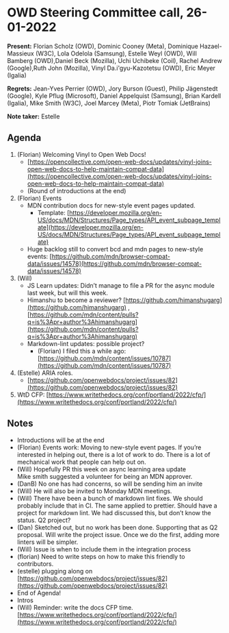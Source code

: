 # OWD Steering Committee call, 26-01-2022


**Present:** Florian Scholz (OWD), Dominic Cooney (Meta), Dominique Hazael-Massieux (W3C),  Lola Odelola (Samsung), Estelle Weyl (OWD), Will Bamberg (OWD),Daniel Beck (Mozilla), Uchi Uchibeke (Coil), Rachel Andrew (Google),Ruth John (Mozilla), Vinyl Da.i'gyu-Kazotetsu (OWD), Eric Meyer (Igalia)

**Regrets:** Jean-Yves Perrier (OWD),  Jory Burson (Guest),  Philip Jägenstedt (Google), Kyle Pflug (Microsoft), Daniel Appelquist (Samsung), Brian Kardell (Igalia), Mike Smith (W3C), Joel Marcey (Meta), Piotr Tomiak (JetBrains)

**Note taker:** Estelle

## Agenda

1. (Florian) Welcoming Vinyl to Open Web Docs!
    - [https://opencollective.com/open-web-docs/updates/vinyl-joins-open-web-docs-to-help-maintain-compat-data](https://opencollective.com/open-web-docs/updates/vinyl-joins-open-web-docs-to-help-maintain-compat-data) 
    - (Round of introductions at the end)
2. (Florian) Events
    - MDN contribution docs for new-style event pages updated.
        - Template: [https://developer.mozilla.org/en-US/docs/MDN/Structures/Page_types/API_event_subpage_template](https://developer.mozilla.org/en-US/docs/MDN/Structures/Page_types/API_event_subpage_template) 
    - Huge backlog still to convert bcd and mdn pages to new-style events: [https://github.com/mdn/browser-compat-data/issues/14578](https://github.com/mdn/browser-compat-data/issues/14578) 
3. (Will) 
    - JS Learn updates: Didn’t manage to file a PR for the async module last week, but will this week.
    - Himanshu to become a reviewer? [https://github.com/himanshugarg](https://github.com/himanshugarg) , [https://github.com/mdn/content/pulls?q=is%3Apr+author%3Ahimanshugarg](https://github.com/mdn/content/pulls?q=is%3Apr+author%3Ahimanshugarg)
    - Markdown-lint updates: possible project?
        - (Florian) I filed this a while ago: [https://github.com/mdn/content/issues/10787](https://github.com/mdn/content/issues/10787) 
4. (Estelle) ARIA roles. 
    - [https://github.com/openwebdocs/project/issues/82](https://github.com/openwebdocs/project/issues/82) 
5. WtD CFP: [https://www.writethedocs.org/conf/portland/2022/cfp/](https://www.writethedocs.org/conf/portland/2022/cfp/) 


## Notes

* Introductions will be at the end
* (Florian) Events work: Moving to new-style event pages. If you’re interested in helping out, there is a lot of work to do. There is a lot of mechanical work that people can help out on.
* (Will) Hopefully PR this week on async learning area update  \
Mike smith suggested a volunteer for being an MDN approver.
* (DanB) No one has had concerns, so will be sending him an invite
* (Will) He will also be invited to Monday MDN meetings.
* (Will) There have been a bunch of markdown lint fixes. We should probably include that in CI. The same applied to prettier. Should have a project for markdown lint. We had discussed this, but don’t know the status. Q2 project?
* (Dan) Sketched out, but no work has been done. Supporting that as Q2 proposal. Will write the project issue. Once we do the first, adding more linters will be simpler.
* (Will) Issue is when to include them in the integration process
* (florian) Need to write steps on how to make this friendly to contributors.
* (estelle) plugging along on [https://github.com/openwebdocs/project/issues/82](https://github.com/openwebdocs/project/issues/82) 
* End of Agenda!
* Intros
* (Will) Reminder: write the  docs CFP time. [https://www.writethedocs.org/conf/portland/2022/cfp/](https://www.writethedocs.org/conf/portland/2022/cfp/) 
